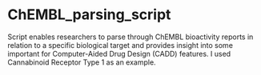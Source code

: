# ChEMBL_parsing_script
Script enables researchers to parse through ChEMBL bioactivity reports in relation to a specific biological target and provides insight into some important for Computer-Aided Drug Design (CADD) features. I used Cannabinoid Receptor Type 1 as an example.
